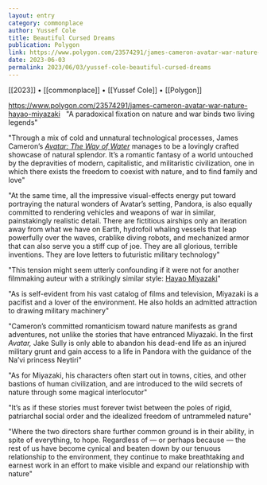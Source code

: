 ```yaml
---
layout: entry
category: commonplace
author: Yussef Cole
title: Beautiful Cursed Dreams
publication: Polygon
link: https://www.polygon.com/23574291/james-cameron-avatar-war-nature-hayao-miyazaki
date: 2023-06-03
permalink: 2023/06/03/yussef-cole-beautiful-cursed-dreams
---
```


[[2023]] • [[commonplace]] • [[Yussef Cole]] • [[Polygon]]

https://www.polygon.com/23574291/james-cameron-avatar-war-nature-hayao-miyazaki
 
"A paradoxical fixation on nature and war binds two living legends"

"Through a mix of cold and unnatural technological processes, James Cameron’s [*Avatar: The Way of Water*](https://www.polygon.com/23542793/avatar-way-of-water-actors-underwater-motion-capture-making-of) manages to be a lovingly crafted showcase of natural splendor. It’s a romantic fantasy of a world untouched by the depravities of modern, capitalistic, and militaristic civilization, one in which there exists the freedom to coexist with nature, and to find family and love"

"At the same time, all the impressive visual-effects energy put toward portraying the natural wonders of Avatar’s setting, Pandora, is also equally committed to rendering vehicles and weapons of war in similar, painstakingly realistic detail. There are fictitious airships only an iteration away from what we have on Earth, hydrofoil whaling vessels that leap powerfully over the waves, crablike diving robots, and mechanized armor that can also serve you a stiff cup of joe. They are all glorious, terrible inventions. They are love letters to futuristic military technology"

"This tension might seem utterly confounding if it were not for another filmmaking auteur with a strikingly similar style: [Hayao Miyazaki](https://www.polygon.com/animation-cartoons/2020/5/26/21269833/hayao-miyazaki-studio-ghibli-anime-otaku-culture-manga-influences)"

"As is self-evident from his vast catalog of films and television, Miyazaki is a pacifist and a lover of the environment. He also holds an admitted attraction to drawing military machinery"

"Cameron’s committed romanticism toward nature manifests as grand adventures, not unlike the stories that have entranced Miyazaki. In the first *Avatar,* Jake Sully is only able to abandon his dead-end life as an injured military grunt and gain access to a life in Pandora with the guidance of the Na’vi princess Neytiri"

"As for Miyazaki, his characters often start out in towns, cities, and other bastions of human civilization, and are introduced to the wild secrets of nature through some magical interlocutor"

"It’s as if these stories must forever twist between the poles of rigid, patriarchal social order and the idealized freedom of untrammeled nature"

"Where the two directors share further common ground is in their ability, in spite of everything, to hope. Regardless of — or perhaps because — the rest of us have become cynical and beaten down by our tenuous relationship to the environment, they continue to make breathtaking and earnest work in an effort to make visible and expand our relationship with nature"
